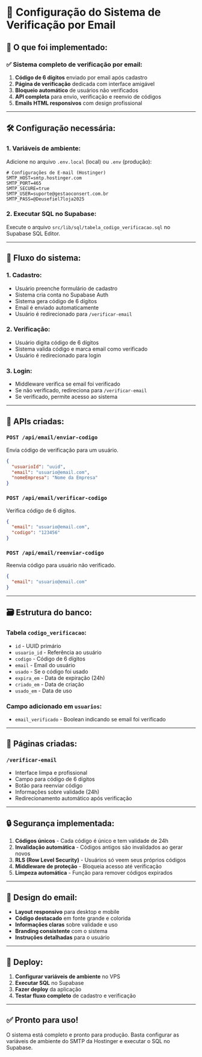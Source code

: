 # 📧 Configuração do Sistema de Verificação por Email

## 🎯 **O que foi implementado:**

### ✅ **Sistema completo de verificação por email:**
1. **Código de 6 dígitos** enviado por email após cadastro
2. **Página de verificação** dedicada com interface amigável
3. **Bloqueio automático** de usuários não verificados
4. **API completa** para envio, verificação e reenvio de códigos
5. **Emails HTML responsivos** com design profissional

---

## 🛠️ **Configuração necessária:**

### **1. Variáveis de ambiente:**
Adicione no arquivo `.env.local` (local) ou `.env` (produção):

```env
# Configurações de E-mail (Hostinger)
SMTP_HOST=smtp.hostinger.com
SMTP_PORT=465
SMTP_SECURE=true
SMTP_USER=suporte@gestaoconsert.com.br
SMTP_PASS=@Deusefiel7loja2025
```

### **2. Executar SQL no Supabase:**
Execute o arquivo `src/lib/sql/tabela_codigo_verificacao.sql` no Supabase SQL Editor.

---

## 🔄 **Fluxo do sistema:**

### **1. Cadastro:**
- Usuário preenche formulário de cadastro
- Sistema cria conta no Supabase Auth
- Sistema gera código de 6 dígitos
- Email é enviado automaticamente
- Usuário é redirecionado para `/verificar-email`

### **2. Verificação:**
- Usuário digita código de 6 dígitos
- Sistema valida código e marca email como verificado
- Usuário é redirecionado para login

### **3. Login:**
- Middleware verifica se email foi verificado
- Se não verificado, redireciona para `/verificar-email`
- Se verificado, permite acesso ao sistema

---

## 📧 **APIs criadas:**

### **`POST /api/email/enviar-codigo`**
Envia código de verificação para um usuário.

```json
{
  "usuarioId": "uuid",
  "email": "usuario@email.com", 
  "nomeEmpresa": "Nome da Empresa"
}
```

### **`POST /api/email/verificar-codigo`**
Verifica código de 6 dígitos.

```json
{
  "email": "usuario@email.com",
  "codigo": "123456"
}
```

### **`POST /api/email/reenviar-codigo`**
Reenvia código para usuário não verificado.

```json
{
  "email": "usuario@email.com"
}
```

---

## 🗃️ **Estrutura do banco:**

### **Tabela `codigo_verificacao`:**
- `id` - UUID primário
- `usuario_id` - Referência ao usuário
- `codigo` - Código de 6 dígitos
- `email` - Email do usuário
- `usado` - Se o código foi usado
- `expira_em` - Data de expiração (24h)
- `criado_em` - Data de criação
- `usado_em` - Data de uso

### **Campo adicionado em `usuarios`:**
- `email_verificado` - Boolean indicando se email foi verificado

---

## 🎨 **Páginas criadas:**

### **`/verificar-email`**
- Interface limpa e profissional
- Campo para código de 6 dígitos
- Botão para reenviar código
- Informações sobre validade (24h)
- Redirecionamento automático após verificação

---

## 🔒 **Segurança implementada:**

1. **Códigos únicos** - Cada código é único e tem validade de 24h
2. **Invalidação automática** - Códigos antigos são invalidados ao gerar novos
3. **RLS (Row Level Security)** - Usuários só veem seus próprios códigos
4. **Middleware de proteção** - Bloqueia acesso até verificação
5. **Limpeza automática** - Função para remover códigos expirados

---

## 📱 **Design do email:**

- **Layout responsivo** para desktop e mobile
- **Código destacado** em fonte grande e colorida
- **Informações claras** sobre validade e uso
- **Branding consistente** com o sistema
- **Instruções detalhadas** para o usuário

---

## 🚀 **Deploy:**

1. **Configurar variáveis de ambiente** no VPS
2. **Executar SQL** no Supabase
3. **Fazer deploy** da aplicação
4. **Testar fluxo completo** de cadastro e verificação

---

## ✅ **Pronto para uso!**

O sistema está completo e pronto para produção. Basta configurar as variáveis de ambiente do SMTP da Hostinger e executar o SQL no Supabase.
